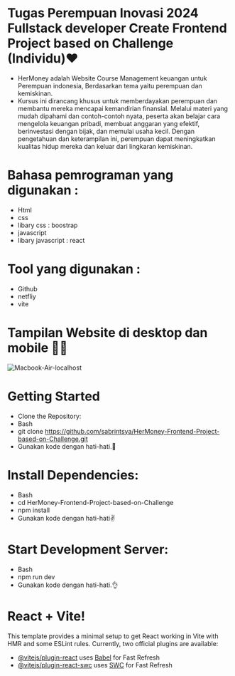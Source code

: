 # Tugas Perempuan Inovasi 2024 Fullstack developer Create Frontend Project based on Challenge (Individu)❤️
- HerMoney adalah Website Course Management keuangan untuk Perempuan indonesia, Berdasarkan tema yaitu perempuan dan kemiskinan.
- Kursus ini dirancang khusus untuk memberdayakan perempuan dan membantu mereka mencapai kemandirian finansial. Melalui materi yang mudah dipahami dan contoh-contoh nyata, peserta akan belajar cara mengelola keuangan pribadi, membuat anggaran yang efektif, berinvestasi dengan bijak, dan memulai usaha kecil. Dengan pengetahuan dan keterampilan ini, perempuan dapat meningkatkan kualitas hidup mereka dan keluar dari lingkaran kemiskinan.

# Bahasa pemrograman yang digunakan :
- Html
- css
- libary css : boostrap
- javascript
- libary javascript : react

# Tool yang digunakan :
- Github
- netfliy
- vite

# Tampilan Website di desktop dan mobile 👩‍💻
![Macbook-Air-localhost](https://github.com/user-attachments/assets/5ec54903-42b7-4bf8-9b78-fc6a577d4029)

# Getting Started
- Clone the Repository:
- Bash
- git clone https://github.com/sabrintsya/HerMoney-Frontend-Project-based-on-Challenge.git
- Gunakan kode dengan hati-hati.🙌

# Install Dependencies:
- Bash
- cd HerMoney-Frontend-Project-based-on-Challenge
- npm install
- Gunakan kode dengan hati-hati✌️

# Start Development Server:
- Bash
- npm run dev
- Gunakan kode dengan hati-hati.👌

# React + Vite!
This template provides a minimal setup to get React working in Vite with HMR and some ESLint rules.
Currently, two official plugins are available:
- [@vitejs/plugin-react](https://github.com/vitejs/vite-plugin-react/blob/main/packages/plugin-react/README.md) uses [Babel](https://babeljs.io/) for Fast Refresh
- [@vitejs/plugin-react-swc](https://github.com/vitejs/vite-plugin-react-swc) uses [SWC](https://swc.rs/) for Fast Refresh





  
